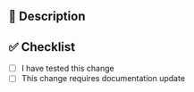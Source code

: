 ## 📝 Description
<!-- Describe your changes in detail -->

## ✅ Checklist
- [ ] I have tested this change
- [ ] This change requires documentation update
